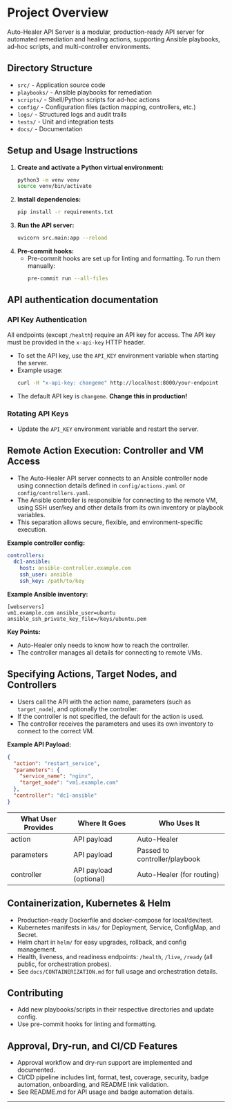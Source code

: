 # Project Overview

Auto-Healer API Server is a modular, production-ready API server for automated remediation and healing actions, supporting Ansible playbooks, ad-hoc scripts, and multi-controller environments.

## Directory Structure

- `src/` - Application source code
- `playbooks/` - Ansible playbooks for remediation
- `scripts/` - Shell/Python scripts for ad-hoc actions
- `config/` - Configuration files (action mapping, controllers, etc.)
- `logs/` - Structured logs and audit trails
- `tests/` - Unit and integration tests
- `docs/` - Documentation

## Setup and Usage Instructions

1. **Create and activate a Python virtual environment:**
   ```zsh
   python3 -m venv venv
   source venv/bin/activate
   ```
2. **Install dependencies:**
   ```zsh
   pip install -r requirements.txt
   ```
3. **Run the API server:**
   ```zsh
   uvicorn src.main:app --reload
   ```
4. **Pre-commit hooks:**
   - Pre-commit hooks are set up for linting and formatting. To run them manually:
     ```zsh
     pre-commit run --all-files
     ```

## API authentication documentation

### API Key Authentication

All endpoints (except `/health`) require an API key for access. The API key must be provided in the `x-api-key` HTTP header.

- To set the API key, use the `API_KEY` environment variable when starting the server.
- Example usage:
  ```bash
  curl -H "x-api-key: changeme" http://localhost:8000/your-endpoint
  ```
- The default API key is `changeme`. **Change this in production!**

### Rotating API Keys
- Update the `API_KEY` environment variable and restart the server.

## Remote Action Execution: Controller and VM Access

- The Auto-Healer API server connects to an Ansible controller node using connection details defined in `config/actions.yaml` or `config/controllers.yaml`.
- The Ansible controller is responsible for connecting to the remote VM, using SSH user/key and other details from its own inventory or playbook variables.
- This separation allows secure, flexible, and environment-specific execution.

**Example controller config:**
```yaml
controllers:
  dc1-ansible:
    host: ansible-controller.example.com
    ssh_user: ansible
    ssh_key: /path/to/key
```
**Example Ansible inventory:**
```
[webservers]
vm1.example.com ansible_user=ubuntu ansible_ssh_private_key_file=/keys/ubuntu.pem
```

**Key Points:**
- Auto-Healer only needs to know how to reach the controller.
- The controller manages all details for connecting to remote VMs.

## Specifying Actions, Target Nodes, and Controllers

- Users call the API with the action name, parameters (such as `target_node`), and optionally the controller.
- If the controller is not specified, the default for the action is used.
- The controller receives the parameters and uses its own inventory to connect to the correct VM.

**Example API Payload:**
```json
{
  "action": "restart_service",
  "parameters": {
    "service_name": "nginx",
    "target_node": "vm1.example.com"
  },
  "controller": "dc1-ansible"
}
```

| What User Provides | Where It Goes         | Who Uses It                |
|--------------------|----------------------|----------------------------|
| action             | API payload          | Auto-Healer                |
| parameters         | API payload          | Passed to controller/playbook |
| controller         | API payload (optional) | Auto-Healer (for routing)  |

## Containerization, Kubernetes & Helm

- Production-ready Dockerfile and docker-compose for local/dev/test.
- Kubernetes manifests in `k8s/` for Deployment, Service, ConfigMap, and Secret.
- Helm chart in `helm/` for easy upgrades, rollback, and config management.
- Health, liveness, and readiness endpoints: `/health`, `/live`, `/ready` (all public, for orchestration probes).
- See `docs/CONTAINERIZATION.md` for full usage and orchestration details.

## Contributing
- Add new playbooks/scripts in their respective directories and update config.
- Use pre-commit hooks for linting and formatting.

## Approval, Dry-run, and CI/CD Features
- Approval workflow and dry-run support are implemented and documented.
- CI/CD pipeline includes lint, format, test, coverage, security, badge automation, onboarding, and README link validation.
- See README.md for API usage and badge automation details.

---

